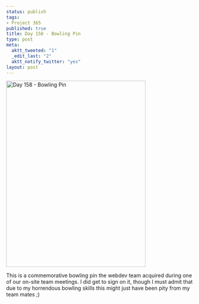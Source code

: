 ```yaml
--- 
status: publish
tags: 
- Project 365
published: true
title: Day 158 - Bowling Pin
type: post
meta: 
  aktt_tweeted: "1"
  _edit_last: "2"
  aktt_notify_twitter: "yes"
layout: post
---
```

<a href="http://www.flickr.com/photos/freeed/5810983050/" title="Day 158 - Bowling Pin by Fred​, on Flickr"><img src="http://farm6.static.flickr.com/5195/5810983050_eb18d12a6d.jpg" width="375" height="500" alt="Day 158 - Bowling Pin"/></a>

This is a commemorative bowling pin the webdev team acquired during one of our on-site team meetings. I did get to sign on it, though I must admit that due to my horrendous bowling skills this might just have been pity from my team mates ;)
